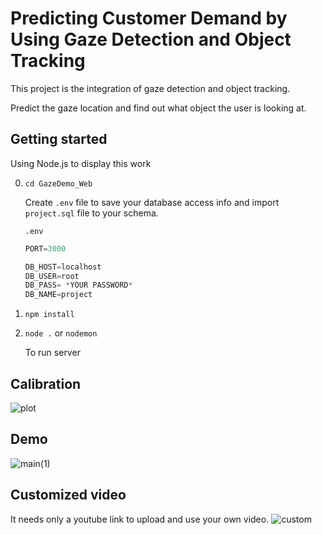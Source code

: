 # Predicting Customer Demand by Using Gaze Detection and Object Tracking

This project is the integration of gaze detection and object tracking.

Predict the gaze location and find out what object the user is looking at.



## Getting started
Using Node.js to display this work


0. `cd GazeDemo_Web`
   
   Create `.env` file to save your database access info and import `project.sql` file to your schema. 
   
   `.env`
   ```py
   PORT=3000

   DB_HOST=localhost
   DB_USER=root
   DB_PASS= *YOUR PASSWORD*
   DB_NAME=project
   ```

1. `npm install`

2. `node .` or 
   `nodemon`
   
   To run server


## Calibration
![plot](https://github.com/tracert0001/GazeDetection_implementation/blob/f7c9ebe95e48dc9c100feac8adc076a1f49b524e/GazeDemo_Web/public/images/demo01.gif)

## Demo
![main(1)](https://user-images.githubusercontent.com/89000685/143686673-dbd86f98-edfa-45b0-84b4-7906090b6a72.gif)


## Customized video
It needs only a youtube link to upload and use your own video.
![custom](https://user-images.githubusercontent.com/89000685/143686601-8083df56-b942-4e46-8700-c89aa498039c.gif)





